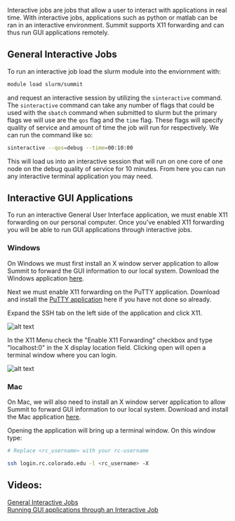 Interactive jobs are jobs that allow a user to interact with applications in real time. With interactive jobs, applications such as python or matlab can be ran in an interactive environment. Summit supports X11 forwarding and can thus run GUI applications remotely.

## General Interactive Jobs
To run an interactive job load the slurm module into the enviornment with:

```bash
module load slurm/summit
```

and request an interactive session by utilizing the `sinteractive` command. 
The `sinteractive` command can take any number of flags that could be used with the `sbatch` command when submitted to slurm but the primary flags we will use are the `qos` flag and the `time` flag. These flags will specify quality of service and amount of time the job will run for respectively. We can run the command like so:

```bash
sinteractive --qos=debug --time=00:10:00
``` 

This will load us into an interactive session that will run on one core of one node on the debug quality of service for 10 minutes. From here you can run any interactive terminal application you may need.

## Interactive GUI Applications

To run an interactive General User Interface application, we must enable X11 forwarding on our personal computer.
Once you've enabled X11 forwarding you will be able to run GUI applications through interactive jobs.

### Windows

On Windows we must first install an X window server application to allow Summit to forward the GUI information to our local system. Download the Windows application [here](https://sourceforge.net/projects/xming/).

Next we must enable X11 forwarding on the PuTTY application. Download and install the [PuTTY application](https://www.chiark.greenend.org.uk/~sgtatham/putty/latest.html) here if you have not done so already. 

Expand the SSH tab on the left side of the application and click X11.

![alt text](https://raw.githubusercontent.com/ResearchComputing/Research-Computing-User-Tutorials/master/Interactive-Jobs/putty-1.png)

In the X11 Menu check the "Enable X11 Forwarding" checkbox and type "localhost:0" in the X display location field.
Clicking open will open a terminal window where you can login.

![alt text](https://raw.githubusercontent.com/ResearchComputing/Research-Computing-User-Tutorials/master/Interactive-Jobs/putty-2.png)

### Mac

On Mac, we will also need to install an X window server application to allow Summit to forward GUI information to our local system. Download and install the Mac application [here](https://www.xquartz.org/).

Opening the application will bring up a terminal window. On this window type:
```bash
# Replace <rc_username> with your rc-username

ssh login.rc.colorado.edu -l <rc_username> -X
```

## Videos:

[General Interactive Jobs](https://www.youtube.com/watch?v=hpdYdBsPynQ)  
[Running GUI applications through an Interactive Job](https://www.youtube.com/watch?v=vSYNKlEKg3Y)  
